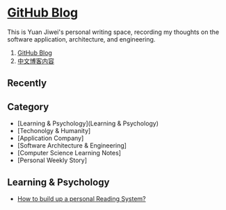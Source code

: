 # [GitHub Blog](https://github.com/jiweiyuan/blog)

This is Yuan Jiwei's personal writing space, recording my thoughts on the software application, architecture, and engineering.

1. [GitHub Blog](https://github.com/jiweiyuan/blog/blob/master/README.md)
2. [中文博客内容](https://github.com/jiweiyuan/blog/blob/master/README_zh.md)

## Recently


## Category
- [Learning & Psychology](Learning & Psychology)
- [Techonolgy & Humanity]
- [Application Company]
- [Software Architecture & Engineering]
- [Computer Science Learning Notes]
- [Personal Weekly Story]

## Learning & Psychology

- [How to build up a personal Reading System?](/notes/20230328-how-to-build-up-a-personal-reading-system.md)

